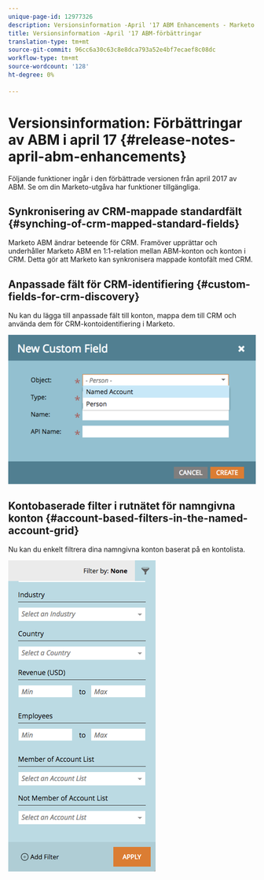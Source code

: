 ```yaml
---
unique-page-id: 12977326
description: Versionsinformation -April '17 ABM Enhancements - Marketo Docs - Produktdokumentation
title: Versionsinformation -April '17 ABM-förbättringar
translation-type: tm+mt
source-git-commit: 96cc6a30c63c8e8dca793a52e4bf7ecaef8c08dc
workflow-type: tm+mt
source-wordcount: '128'
ht-degree: 0%

---
```



# Versionsinformation: Förbättringar av ABM i april 17 {#release-notes-april-abm-enhancements}

Följande funktioner ingår i den förbättrade versionen från april 2017 av ABM. Se om din Marketo-utgåva har funktioner tillgängliga.

## Synkronisering av CRM-mappade standardfält {#synching-of-crm-mapped-standard-fields}

Marketo ABM ändrar beteende för CRM. Framöver upprättar och underhåller Marketo ABM en 1:1-relation mellan ABM-konton och konton i CRM. Detta gör att Marketo kan synkronisera mappade kontofält med CRM.

## Anpassade fält för CRM-identifiering {#custom-fields-for-crm-discovery}

Nu kan du lägga till anpassade fält till konton, mappa dem till CRM och använda dem för CRM-kontoidentifiering i Marketo.

![](assets/new-custom-field.png)

## Kontobaserade filter i rutnätet för namngivna konton {#account-based-filters-in-the-named-account-grid}

Nu kan du enkelt filtrera dina namngivna konton baserat på en kontolista.

![](assets/named-account-filters.png)

